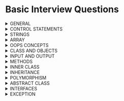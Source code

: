 # Basic Interview Questions

<details>
<summary> GENERAL </summary>

1. How many ways we can create an object ? <br>
A. Serveral ways we can create the object
   - 'new' operator <br>
   - Factory methods <br>
   - Class.forName("Class Name").newInstance() method
   - clone() method

2. How to compile and execute code in java ? <br>
A. use javac for code compilaion and conversion then java for running

3. Is java case-sensitive language ? <br>
A. No

4. What is the JVM execution flow ? <br>
A. Statics - initializers, variables, methods <br>
   instance - initializers, variables, methods <br>
   then local variables

5. Is java, pass by value or pass by reference ? can you prove it ? <br>
A. It is pass by value. Yes, use swapping program

6. Can we run any statement without main() ? <br>
A. Yes, static initilzers, static methods

7. what will happen if i call main() inside main() method ? <br>
A. It is recurrsively call itself and run out of memory. heap space

8. What is unicode system ? why two bytes are allocated for each character ? <br>
A. It is system to encoding standard which gives unique number for each character and it requires only byte. <br>
Two bytes are allocated to support other languages
 
9. Can any class be specified as datatype ? For instance 'String' class <br>
A. Yes, all classes are specified as user defined datatype

10. Default datatype for non-fractional numbers & fractional ones ? <br>
A. non-factional - Integer, fractional - Double

11. How datatypes declaration transited from java-8 to java-11 and above ? <br>
A. 'var' keyword is used for representing the datatype reference which will decided at runtime

12. Can you explain where to use '==' vs .equals() method ? <br>
A. '==' is mainly used for address comparaision [literals]. useful in case of literals [numbers, characters] <br>
   &nbsp;&nbsp;&nbsp;.equals() is mainly used for value comparision [objects]. useful for any class objects [strings]

13. Can you explain with example between operators '|' and '||' ? <br>
A. true & false & true - false [third expression will also evaluated] <br>
   &nbsp;&nbsp;&nbsp; true && false && true - false [third expression is not evaluated due to short circuit]

14. What is ternary operator ? when to use ? any advantage ? <br>
A. Special operator to evaluate expression on condition to produce result [similiar to if/else] <br>
   **Advantage**: Increase code readability <br>
   Example: (a > b) ? a : b; 

15. What is instanceOf operator ? When to use ? any advantage ? <br>
A. instanceOf is special operator which checks object to specific class type <br>
   It is generally used when classes are under inheritance to prevent 'ClassCastException' <br>
   Example: obj instanceOf MyClass

16. What decides the execution flow of expression ? <br>
A. BODMAS rule

</details>
<details>
<summary> CONTROL STATEMENTS </summary>


17. what are statements and loops ? <br>
A. Statements executes single execution code [top to bottom] but loops to recurrsively iterates the same execution code <br>
   &nbsp;&nbsp;&nbsp; Statements: if-else, switch, break, continue, return
   &nbsp;&nbsp;&nbsp;      Loops: do-while, while, for, for-each

18. Difference between while and do-while loop ? <br>
A. do-while executes once irrespective of condition where as while adheres to condition. <br>
while is considered as more efficient <br>
   Scenarios: do-while is useful for Menu-Driven Programs, password entry whereas while is Event Handling, Continous monitoring
   
19. How would you write infinite for-loop, while & do-while loop, where are they useful ? <br>
A. for (;;), while(true), do {} while(true) <br>
   Scenarios: In cases where you want to continuesly monitor something use while and do-while

20. What will happen if i run continues loop basically infinite loop ? <br>
A. Heap will run out of memory and out of memory error will come

21. In which cases for loop with indexes are useful ? <br>
A. Generally, when you want to toggle the data with indexes say alternate numbers, every three number of array etc..

22. Give me usecase where we use switch statement ? <br>
A. Switch cases are specifically useful when you want to pre-define values <br>
   &nbsp;&nbsp;&nbsp; Example: bank interest rates, transaction charges, currency values

23. Difference between return and system.exit() ? <br>
A. Generally, return just gracefully terminates the execution but still allows caller method to execute <br>
   &nbsp;&nbsp;&nbsp; whereas system.exit stops the execution either normal [System.exit(0)] or abnormal way [System.exit(1)]

24. In which case finally block executes, if the statements are called before them ? <br>
A. Even if method returns the values, still finally block will be called <br>
   &nbsp;&nbsp;&nbsp; whereas system.exit stops the execution and finally block wont be executed

25. How many ways can we terminate the program ? <br>
A. Currently, there are many ways we can terminate the program <br>
> Graceful way
  - return
  - System.exit(0)
> Abnormal way
  - System.exit(1)
  - Recurrsion
  - Deadlock
  - Sleep infinitely


</details>
<details>
<summary> STRINGS </summary>

22. Is String a class (OR) datatype ? <br>
A. String is a class and all classes are datatype [user-defined datatype]

23. What are the ways in which we you can create string ? <br>
A. It can created as literal, new object, new object(char array), new String(StringBuffer), new String(StringBuildr), toString()

24. How are string stored in below java-8 and after java-8 ? <br>
A. Java-8 before, string literal are stored in String Constant Pool inside Heap, string objects in heap <br>
   Java-8 after, string are stored inside Heap

25. If we dont reference a string, will its value change ? <br>
A. No, because they are immutable

26. What is the danger of String Constant Pool ? <br>
A.  String Constant Pool data is not controlled by programmer and lives long. If hacker gain access, its dangerous

27. String class is immutable, are object too immutable ? <br>
A.  Obviously, yes

28. What advantage do we get from String being immutable ? <br>
A.  Sharing resource

29. How would you search a string from list ? <br>
A.  Linear Search, Binary Search etc..

30. How would you modify the content of String ? <br>
A. Either using String Buffer / String Builder

31. Can you explain difference between String Builder and String Buffer ? <br>
A. String Builder - not synchronized, fast, single-threaded <br>
   String Buffer - synchronized, slow, multi-threaded

32. How to create String Buffer / String Builder ? <br>
A. It can be created with default constructor or constructor with String args

33. Does String Buffer / String Builder required reference for update ? <br>
A. No, they are mutable and internally updated

34. Difference between String and String Buffer / String Builder ? <br>
A. String are immutable objects whereas String Builder / String Buffer are mutable in nature <br>
String and StringBuffer are thread-safe where as StringBuilder is not <br>
String can be created many ways whereas String Buffer / String Builder are created using string only

</details>
<details>
<summary> ARRAY </summary>

35. What is array ? <br>
A. array is collection of elements

36. Will array contains same datatype or different type elements ?  <br>
A. same datatype only

37. Where are arrays contents are stored ? <br>
A. Generally, arrays are stored on dynamic memory of heap

38. What are array types ? <br>
A. Arrays are categorized based on dimensions. 1D, 2D, 3D...

39. How many ways can you create arrays ? <br>
A. Arrays can be created using literal or array objects <br>

40. Can we interchange square brackets while declaring arrays ? <br>
A. Yes. int[] arr; (OR) int arr[];

41. What is type casting ? what is cast operator ? <br>
A. It is process of changing the datatype <br>
   cast operator is used for performing type casting

42. What is 2D array ? How to create it <br>
A. It is two dimensional array which is used storing the data <br>
   It is created same way as 1D array

43. What is Jagged Arrays ? Rules to create ? <br>
A. Arrays with variable size but works in multi-dimesional array <br>
   Rules: They are created with initial length

44. Can we change the contents of array even if is marked as final ? <br>
A. Yes, as they are mutable in nature

45. Can i create array in array ? <br>
A. Yes

46. Can we interchange static & void in main method ? <br>
A. Yes

47. Can we create main() method of my own ? <br>
A. Yes

48. Can we call main() method of class from another ? <br>
A. Yes

49. How are command-line args are read ? <br>
A. Strings

50. How are escape big string in command-line args ? <br>
A. Put it inside the quotes

51. Difference between Procedure based vs Object Oriented based approach ? <br>
A. Procedure based approach hard to understand, increases complexity <br>
   Object Oriented based approach opposite of it also it provides reusability

52. Difference between Object based vs Object Oriented based approach ? <br>
A. Object based approach similar to Object oriented but it doesnt support inheritance <br>
   Object based - javascript, vbscript <br>
   Object oriented - java, c++

</details>
<details>
<summary> OOPS CONCEPTS </summary>

53. Explain OOPS concepts ? Give some real world example ?
A.  Class/Objects <br>
    Encapsulation <br>
    Abstraction <br>
    Inheritance <br>
    Polymorphism <br>

54. Difference between class and object ? where are they stored ? Give Example. <br>
A.  Class defines model for objects and it physically doesnt not exists <br>
    whereas object is instance of class <br>
    Class is store in method area whereas objects are stored on heap memory of jvm <br>
    Example: Class - Car, Object - Maruti, Benz etc..

55. Explain Encapsulation ? Advantage ? Example <br>
A.  Encapsulation is process of wrapping up variables and methods and securing the data <br>
    variables are marked 'private' and methods as 'public' <br>
    Example - class <br>
    **Advantages**: Security, Reusability of variables, Validation can be placed
    
56. Explain Abstraction ? Advantage ? Example <br>
A.  Abstraction is process of hiding the details <br>
    create a method which expose only required details. Say employee basic info but database may contain additional info <br>
    Example - interface <br>
    **Advantages**: Security

57. Explain Inheritance ? Advantage ? Example <br>
A.  Inheritance is process of accessing the features <br>
    just extend to class or implement an interface <br>
    Example - King of the kingdom <br>
    **Advantages**: Reusability, Extensibility

58. Explain Polymorphism ? Advantage ? Example <br>
A.  Polymorphism is process which means many forms <br>
    method with different arguments or method with same arguments but different types <br>
    Example - Human Beings <br>
    **Advantages**: Flexibility

</details>
<details>
<summary> CLASS AND OBJECTS </summary>

59. What is hashcode ? How is it useful ? algo used for designing it ? <br>
A. Hashcode is unique hexadecimal representation address of the object <br>
   It is used as key/Id in many cases <br>
   Algo used for hascode can use either HashMap, HashSet or HashTable

60. If i create custom class 'Test' with one variable 'name' & if i create object of it, what will be name value ? <br>
A. It will be 'null' [Defaults will be set for each datatype]

61. What are different memory sections in JVM where object content is stored.? <br> 
A. Stack - local variables, method calls, references to object on heap <br>
   Heap - stores objects and dynamic memory <br>
   Metaspace - metadata of the class

62. Are the object of custom class mutable in nature ? <br>
A. Yes, they are designed for that reason only

63. Can we share objects over the network ? <br>
A. Yes but it must be in the form of bytes [Serialization / Deserialization]

64. What are access specifiers ? Explain its types ? relevance of each of it ? <br>
A. As name suggests, access specifiers are used to provide access to its members & methods of the class <br>
   public - can be accessed from anywhere <br>
   private - can be accessed only within the class <br>
   default - can be accessed only within the package <br>
   **protected** - can be access within and outside package but must be under inheritance <br>

65. Explain constructors ? Types ? Invoked ? <br>
A.  They are special method without any return type and used for initializing the object <br>
    **Types**: default & parameterized constructor <br>
    They can be invoked either while creating the object using 'new' keyword <br>
    or it can be invoked via inheritance using 'extends' keyword

66. Advantages of contructors ? <br>
A.  Validation, Initialization

67. When is constructor called before or after creation of object? <br>
A.  Basically, it is called during the process of creation

68. What is constructor overloading ? <br>
A.  It is the process of creating method with same name but different arguments

69. What is constructor chaining ? <br>
A.  It is the process of chaining the constructor on initilization generally via inheritance

70. Can we return from a constructor ? <br>
A.  Yes, but without any value

71. Is it necessary to define no-args constructor when defining parameterized constructor ? <br>
A.  Yes

72. Difference between default and parameterized constructor ? <br>
A.  default constructor - automatically added by jvm, no args, always one construtor, sets defaults <br>
    parameterzied constructor - must be explicitly defined, some args, multiple constructors, sets provided values <br>

73. Difference between default and no-args constructor ? <br>
A.  default constructor - automatically added by jvm <br>
    no-args constructor - must be explicitly defined, generally used in conjunction with parameterized constructor <br>

74. Difference between constructor and method ? <br>
A.  Constructor - automatically added by jvm / explictly added, used during object construction, same name as class, no return type, no concept of static / non-static<br>
    Method - must be explicitly defined, used after object is constructed, name can be same name or different from class, it can return values, can be static/non-static in nature <br>

</details>
<details>
<summary> INPUT AND OUTPUT </summary>

75. Which class is used for input/output streams ? <br>
A.  System.in, System.out, System.err

76. Do you know buffered reader, if yes, why it is used in conjunction with InputStream Reader/ Writer ? <br>
A.  Basically, it buffers the input data for efficient reading / writing

77. How many ways can you read input from keyboard ? <br>
A.  It can be done using InputStreamReader & Scanner

78. What kind of exception is throwing by Input / Output streams ? <br>
A.  IOException - It is checked exception

79. How many ways can you read a character from keyboard ? <br>
A.  It can be read using buffered reader or scanner <br>
    Buffered Reader - using read() or readLine().charAt(0) <br>
    Scanner - using next().charAt(0) or nextLine().charAt(0) <br>

80. What is the problem when we use read() followed by readLine().charAt(0) ? <br>
A.  read() only takes single character and rest of the character will be pushed to readLine() which is incorrect <br>
    Solution - just use readLine().charAt(0) (OR) bufferedReader.skip(2)

81. What is the problem when we use next().charAt(0) followed by nextLine().charAt(0) ? <br>
A.  same problem as read() and readLine() of buffer reader

82. How many ways can you read a characters (OR) string from keyboard ? <br>
A.  It can be read using buffered reader or scanner <br>
    Buffered Reader - using readLine() <br>
    Scanner - using nextLine() <br>

83. How many ways can you read numbers from keyboard ? <br>
A.  It can be read using buffered reader or scanner <br>
    Buffered Reader - using read() (OR) readLine() in conjuction with wrapper class parse methods <br>
    Scanner - using nextInt() (OR) nextFloat() (OR) nextDouble() and so on.. <br>

84. How many ways can we split string and read the inputs ? <br>
A.  It can be done using 'split()' method of String (OR) use StringTokenizer class

85. Difference between StringTokenizer and String.split() ? which is efficient <br>
A.  StringTokenizer - legacy class, less efficient for single delimiter, doesnt return empty tokens <br>
    split() - method of string, highly efficient w.r.t delimiters, returns empty tokens

86. How can you format the string output ? <br>
A.  It can be done using String.format() (OR) System.out.printf() 

</details>
<details>
<summary> METHODS </summary>

1. what are instance methods ? How are they called ? where are they stored ? Example <br>
A. They are object methods which are called after object is created <br>
   They are called generally with instance only <br>
   They are stored in heap area of jvm
   Example: setters and getters

2. what are static methods ? How are they called ? where are they stored ? Example <br>
A. They are class methods which are called even before any object is created <br>
   They are called generally with Classname or even instance [interally it resovles to classname] <br>
   They are stored in method area of jvm
   Example: Class.forName("test"), Class.getInstance() etc. <br>

3. Can we access non-static variable in static method ? <br>
A. No

4. Can we access static variable in non-static method ? <br>
A. Yes

5. Where do we use local variables ? Advantage ? <br>
A. Any variables used inside method are local variables, very useful incase of threading 

6. What is shadowing ? <br>
A. It is the practice of using variables in overlapping scopes with the same name

7. Explain the relevance of 'this' ? <br>
A. It is used for referrning the object members. It can be constructor, variable and methods <br>
   It's scope applicable within the class [basically object]

8. Recurrsion ? Adv/disadv ? <br>
A. A function which calls itself <br>
   Adv - Fast execution, less code <br>
   Disadv - If not implemented successfully, it will result in out of memory error

9. What are factory methods ? pattern ? Adv/disadv ?
A. Method used for creating objects by providing class name. <br>
   It uses factory design pattern <br>
   It compares the classname and creates object with new instance <br>
   Adv: one place to create all objects

10. How to define varaible arguments to methods ? rules ? Example <br>
A.  To replace multiple overloaded methods we can use variable arguments <br>
    It can be defined with ... and must be the last argument of the method <br>
    Example: sum of 2'S, 3's, 4's numbers

11. If method return value, is it necessary to consume / read ? <br>
A.  Not necessary

</details>
<details>
<summary> INNER CLASS </summary>

1. What is object graph ? <br>
A. It is the representation of how objects are connected to each other

2. When should we use inner class ? what are adv ? <br>
A. In case we some implmentation to be secured, we can put it in inner class. <br>
   Example: interest of loans

3. Anonymous inner class vs inner class ? <br>
A. Inner classes with have name whereas anonymous wont.  

</details>
<details>
<summary> INHERITANCE </summary>

1. What is the parent of all class either via instance or inheritance way [super] ? <br>
A. Object class

2. Why java doesnt use much of interitance even when it provides reusability ? <br>
A. Code complexity, Readability 

3. Which keywords signifies the class / interface are in inheritance ? <br>
A. extends / implements at class / interface level and super in constructor level 

4. Where can we use 'super' of ? what all can it access ? <br>
A. super is used specially in case of inheritance, it can be access members and constructors

5. What is constructor chaining ? How does it works ? <br>
A. It is the process of chaining all the classes which are under inheritance and it works wth 'super' of call

6. Is there any access specifier designed for inheritance ? <br>
A. Yes, protected

7. Types of inheritance ? Which java supports ? <br>
A. single and multple. java supports single inheritance

8. what is multiple inheritance issue ? why java doesnt support ?
A. It is also called diamond problem of death. It causes confusion on which method to pick and execute <br>
   It add complexity and effects readability

9. Inside constructor, can we have super and this ? what rules are followed ? <br>
A. No, we cannot have both. Rule is to have only one of these and it must be first line of constructor

10. Can i prevent a class from creating object / preventing inheritance ? <br>
A.  Yes, if class has private constructor

</details>
<details>
<summary> POLYMORPHISM </summary>

1. Difference between coercion and conversion ? <br>
A. Automatic conversion between different datatype done by compiler is called coercion <br>
whereas explicit conversion of datatype done using cast operator by coder is called conversion

2. Explain polymorphism ? Types ? Example ? <br>
A. Polymorphism - many forms, variables and methods acts different on different methods <br>
   Types - static and dynamic <br>
   static - The process in which compiler knows the method to execute at compile time [Method Overloading]. <br>
   Example: Fees of bank <br>
   dynamic - The process in which compiler doesnt know the method to execute at compile time,  <br>
   hence it decided at runtime by jvm based on object [Method Overriding]. <br>
   Example - Interest of bank

4. Explain Method Overloading ? Usage ? Example ? <br>
A. It is the process in which multiple methods with same class name but different method signatures <br>
   It may vary by number of args, order of args or datatype of args <br>
   It is mainly used with in the class and used for enhancing the functionality <br>
   Example: skills improvement by employee

5. Explain Method Overriding ? Usage ? Example ? <br>
A. It is the process in which multiple classes with same method name and same method signatures ? <br>
   It must have exact same method signature and is applicable via inheritance <br>
   It is mainly used with in the class and used for enhancing the functionality <br>
   Example: learning different language

6. What can we implement with polymorphism either with static (OR) final (OR) private methods ? <br>
A. Only method overloading 

7. How to make a class immutable ? Adv/dis <br>
A. Make class as final, variable as private and instantitate with constructor and expose getter methods <br>
   throw exception from clone and collections must be copied and then sent <br>
   Adv - security, sharable

</details>
<details>
<summary> ABSTRACT CLASS </summary>

1. Can you explain where can we use abstract class ? Example ? <br>
A. It must be used where new features needs to be added keeping other features intact <br>
   Example: Banking interest on loans

2. Is there any memory allocated for abstract class ? <br>
A. No

3. Can i mark class as 'abstract' even if it doesnt contain abstract methods ? <br>
A. Yes

4. Lets say i create abstract method in concrete class, what changes do i need to make ? <br>
A. Mark the class as abstract

5. Can i create object of abstract class ? <br>
A. No, but it can be used along as anonymous object

6. If i cannot create instance of abstract class, can i access instance methods of it ? <br>
A. Yes, it is possible via Inheritance

7. Can i create protected variable inside abstract class ? <br>
A. Yes, it works well specially it class is accessed via inheritance

8. Why abstract and final doesnt work together ? <br>
A. Abstract requires inheritance whereas final opposes inheritance. Both are opposite in nature

</details>
<details>
<summary> INTERFACES </summary>

1. In case of interface, why methods are public abstract and variables are public static final ? <br>
A. Interface were designed to provide the methods on 'what to do' so methods are abstract in nature <br>
   whereas variables as constants because there is no object so instance variables are eliminated, <br>
   so it can be only accessed statically but things are different in java-8 and above

2. What are marker interface ? what is the use ? Example ? <br>
A. Interfaces with no abstract methods. <br>
   They are useful in specifying compiler that this functionality is applicable <br>
   Example: Clonable, Serializable [But to implement we need to override object methods like clone and serial id]

3. What are functional interface ? what is the use ? Example ? <br> 
A. Interface with single abstract method. <br>
   They are useful in single functionality. It slightly differs in java-8 <br> 
   Example: Runnable, Callable, Comparator, Comparable etc..

4. Can we create object of interface ? <br>
A. No, but it can be done via annonymous inner class

5. What problems is there w.r.t inheritance ? <br>
A. Multiple inheritance

6. How is multiple inheritance resolved ? <br>
A. Interfaces, as they dont provide implementation

7. How is achieve callbacks in java ? <br>
A. Interfaces

8. Difference between classes and interfaces ? <br>
A. classes works both with instance and inheritence way where as interfaces works in inheritance way <br>
   class can extend only one class but multiple interfaces whereas interfaces can extend multiple interfaces <br>
   classes are used to specify 'how to do' whereas interfaces are used to specify 'what to do' <br>
   classes can specify all kinds of methods and variables where as interfaces can only specify methods as abstract
   and variables as constants

9. Can we create a class inside interface ? <br>
A. Yes

10. Can we pass interface reference in methods ? which object does it hold ? <br>
A. Yes, whichever is assigned to it before method call

</details>
<details>
<summary> EXCEPTION </summary>

1. What are Exceptions ? How do you handle it ? <br>
A. Exceptions are abnormal conditions which alters the flow of execution. <br>
   It can be handled with try-catch-finally

2. Difference between compile time vs runtime exceptions ?
A. Exceptions managed by compiler are compile time exception <br>
   whereas exception managed by jvm is called runtime exceptions <br>
   compile time exceptions are enforces method to handle either by try-catch or by throwing <br>
   No such rules for runtime exceptions

3. Difference between error and exceptions <br>
A. Error are irrecoverable conditions and must not be handled. Example: OutOfMemoryError, StackOverflowError <br>
   whereas exceptions are recoverable and must be handled. Example: IOException, NullPointerException <br>

4. Can we handle errors ? If yes, why dont we handle ?
A. Yes, we can but not recommended. <br>
   They are not handled because they are system related issues not program related

5. Which the parent class of all exceptions ? parent of Throwable ? <br>
A. Parent of all exception class is '**Throwable**', parent of throwable is '**Object**' class

6. How do you perform exception handling ? <br>
A. It is generally done using try-catch-finally

7. In case we dont handle exception, how does main method display exception occurred ? <br>
A. Every main method inheritly has exception handling done by JVM. JVM manages exception objects

8. Can we write single catch block and handle multiple exceptions ? <br>
A. Yes, using pipe (|) operator

9. Can we write try without catch block ? <br>
A. Yes, either with finally or use try-with-resources

10. In case developer doesnt want to handle exception, what can he do ? <br>
A.  We can throw the exception mainly checked ones. [We can even throw unchecked exceptions]

11. What are the steps to create custom exceptions ? <br>
A.  Extending to the Exception class <br>
    specify the constructors with arguments else we can't use them

12. Can we throw an exception either thrown from method or create new one ?
A.  Yes, we can throw any exception using 'throw' clause

13. Can we rethrow an exception ? if Yes, what is adv / disadv ? <br>
A.  Yes, but not useful 

14. Can you explain rules for defining the exceptions ?
A.  Make sure all custom exceptions derive from Exceptions class <br>
    Order of exceptions must be from low to high <br>
    
</details>
